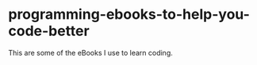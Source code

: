 # programming-ebooks-to-help-you-code-better


This are some of  the eBooks I use to learn coding.

